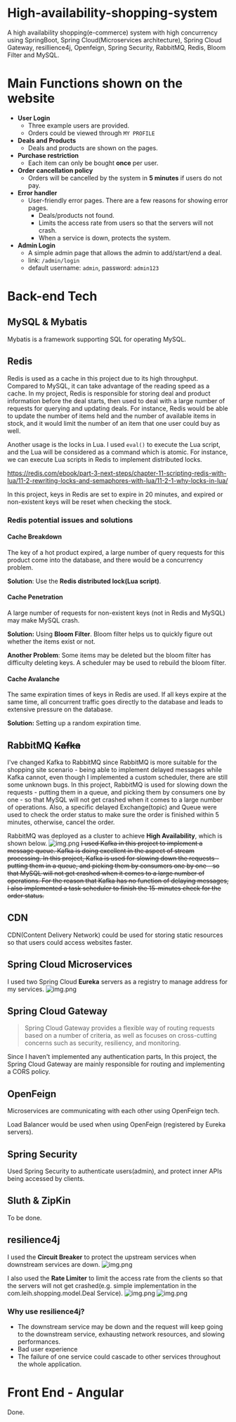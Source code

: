 # High-availability-shopping-system
A high availability shopping(e-commerce) system with high concurrency using SpringBoot, Spring Cloud(Microservices architecture), Spring Cloud Gateway, resillience4j, Openfeign, Spring Security, RabbitMQ, Redis, Bloom Filter and MySQL.
# Main Functions shown on the website

- **User Login**
  - Three example users are provided.
  - Orders could be viewed through `MY PROFILE`
- **Deals and Products**
  - Deals and products are shown on the pages.
- **Purchase restriction**
  - Each item can only be bought **once** per user.
- **Order cancellation policy**
  - Orders will be cancelled by the system in **5 minutes** if users do not pay.
- **Error handler**
  - User-friendly error pages. There are a few reasons for showing error pages.
    - Deals/products not found.
    - Limits the access rate from users so that the servers will not crash.
    - When a service is down, protects the system.
- **Admin Login**
  - A simple admin page that allows the admin to add/start/end a deal.
  - link: `/admin/login`
  - default username: `admin`, password: `admin123`
# Back-end Tech

## MySQL & Mybatis
Mybatis is a framework supporting SQL for operating MySQL.

## Redis
Redis is used as a cache in this project due to its high throughput. Compared to MySQL, it can take advantage of the reading speed as a cache. In my project, Redis is responsible for storing deal and product information before the deal starts, then used to deal with a large number of requests for querying and updating deals. For instance, Redis would be able to update the number of items held and the number of available items in stock, and it would limit the number of an item that one user could buy as well.

Another usage is the locks in Lua. I used `eval()` to execute the Lua script, and the Lua will be considered as a command which is atomic. For instance, we can execute Lua scripts in Redis to implement distributed locks.

https://redis.com/ebook/part-3-next-steps/chapter-11-scripting-redis-with-lua/11-2-rewriting-locks-and-semaphores-with-lua/11-2-1-why-locks-in-lua/

In this project, keys in Redis are set to expire in 20 minutes, and expired or non-existent keys will be reset when checking the stock.

### Redis potential issues and solutions
#### Cache Breakdown
The key of a hot product expired, a large number of query requests for this product come into the database, and there would be a concurrency problem.

**Solution**: Use the **Redis distributed lock(Lua script)**.

#### Cache Penetration
A large number of requests for non-existent keys (not in Redis and MySQL) may make MySQL crash.

**Solution:** Using **Bloom Filter**. Bloom filter helps us to quickly figure out whether the items exist or not.

**Another Problem**: Some items may be deleted but the bloom filter has difficulty deleting keys. A scheduler may be used to rebuild the bloom filter.

#### Cache Avalanche

The same expiration times of keys in Redis are used. If all keys expire at the same time, all concurrent traffic goes directly to the database and leads to extensive pressure on the database.

**Solution:** Setting up a random expiration time.

## RabbitMQ ~~Kafka~~
I've changed Kafka to RabbitMQ since RabbitMQ is more suitable for the shopping site scenario - being able to implement delayed messages while Kafka cannot, even though I implemented a custom scheduler, there are still some unknown bugs.
In this project, RabbitMQ is used for slowing down the requests - putting them in a queue, and picking them by consumers one by one - so that MySQL will not get crashed when it comes to a large number of operations.
Also, a specific delayed Exchange(topic) and Queue were used to check the order status to make sure the order is finished within 5 minutes, otherwise, cancel the order.

RabbitMQ was deployed as a cluster to achieve **High Availability**, which is shown below.
![img.png](images/rabbit.png)
~~I used Kafka in this project to implement a message queue. Kafka is doing excellent in the aspect of stream processing. In this project, Kafka is used for slowing down the requests - putting them in a queue, and picking them by consumers one by one - so that MySQL will not get crashed when it comes to a large number of operations. For the reason that Kafka has no function of delaying messages, I also implemented a task scheduler to finish the 15-minutes check for the order status.~~

## CDN
CDN(Content Delivery Network) could be used for storing static resources so that users could access websites faster.

## Spring Cloud Microservices 

I used two Spring Cloud **Eureka** servers as a registry to manage address for my services.
![img.png](images/eureka.png)

## Spring Cloud Gateway

>Spring Cloud Gateway provides a flexible way of routing requests based on a number of criteria, as well as focuses on cross-cutting concerns such as security, resiliency, and monitoring.

Since I haven't implemented any authentication parts, In this project, the Spring Cloud Gateway are mainly responsible for routing and implementing a CORS policy.

## OpenFeign

Microservices are communicating with each other using OpenFeign tech.

Load Balancer would be used when using OpenFeign (registered by Eureka servers).

## Spring Security
Used Spring Security to authenticate users(admin), and protect inner APIs being accessed by clients.

## Sluth & ZipKin

To be done.

## resilience4j
I used the **Circuit Breaker** to protect the upstream services when downstream services are down.
![img.png](images/circuitBreaker.png)

I also used the **Rate Limiter** to limit the access rate from the clients so that the servers will not get crashed(e.g. simple implementation in the com.leih.shopping.model.Deal Service).
![img.png](images/rateLimiter.png)
![img.png](images/ratelimiter1.png)
### Why use resilience4j?
- The downstream service may be down and the request will keep going to the downstream service, exhausting network resources, and slowing performances.
- Bad user experience
- The failure of one service could cascade to other services throughout the whole application.

# Front End - Angular

Done.
